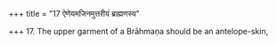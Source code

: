 +++
title = "17 ऐणेयमजिनमुत्तरीयं ब्राह्मणस्य"

+++
17. The upper garment of a Brāhmaṇa should be an antelope-skin,
